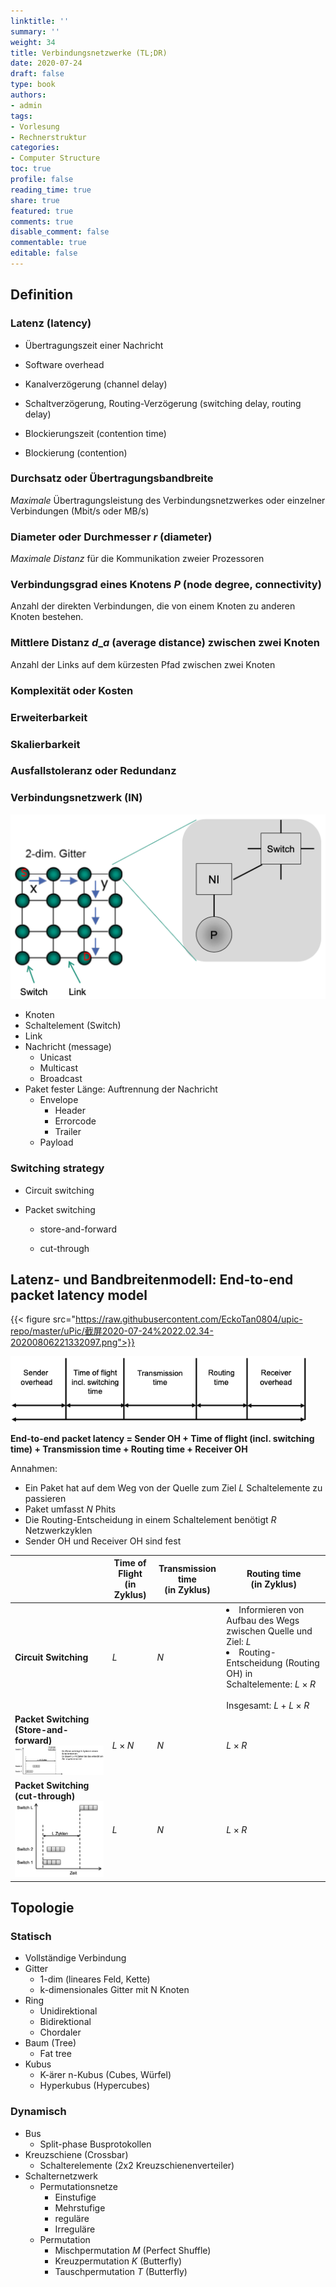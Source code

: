 ```yaml
---
linktitle: ''
summary: ''
weight: 34
title: Verbindungsnetzwerke (TL;DR)
date: 2020-07-24
draft: false
type: book
authors:
- admin
tags:
- Vorlesung
- Rechnerstruktur
categories:
- Computer Structure
toc: true
profile: false
reading_time: true
share: true
featured: true
comments: true
disable_comment: false
commentable: true
editable: false
---
```


## Definition

### Latenz (latency)

- Übertragungszeit einer Nachricht

- Software overhead
- Kanalverzögerung (channel delay)
- Schaltverzögerung, Routing-Verzögerung (switching delay, routing delay)
- Blockierungszeit (contention time)
- Blockierung (contention)

### Durchsatz oder Übertragungsbandbreite

*Maximale* Übertragungsleistung des Verbindungsnetzwerkes oder einzelner Verbindungen (Mbit/s oder MB/s)

### Diameter oder Durchmesser $r$ (diameter)

*Maximale Distanz* für die Kommunikation zweier Prozessoren

### Verbindungsgrad eines Knotens $P$ (node degree, connectivity)

Anzahl der direkten Verbindungen, die von einem Knoten zu anderen Knoten bestehen.

### Mittlere Distanz $d\_a$ (average distance) zwischen zwei Knoten

Anzahl der Links auf dem kürzesten Pfad zwischen zwei Knoten

### Komplexität oder Kosten

### Erweiterbarkeit

### Skalierbarkeit

### Ausfallstoleranz oder Redundanz

### Verbindungsnetzwerk (IN)

<img src="https://raw.githubusercontent.com/EckoTan0804/upic-repo/master/uPic/截屏2020-07-24%2020.36.03.png" alt="截屏2020-07-24 20.36.03" style="zoom:100%;" />

- Knoten
- Schaltelement (Switch)
- Link
- Nachricht (message)
  - Unicast
  - Multicast
  - Broadcast
- Paket fester Länge: Auftrennung der Nachricht
  - Envelope
    - Header
    - Errorcode
    - Trailer
  - Payload

### Switching strategy

- Circuit switching

- Packet switching

  - store-and-forward

  - cut-through

## Latenz- und Bandbreitenmodell: End-to-end packet latency model

{{< figure src="https://raw.githubusercontent.com/EckoTan0804/upic-repo/master/uPic/截屏2020-07-24%2022.02.34-20200806221332097.png">}}

<img src="https://raw.githubusercontent.com/EckoTan0804/upic-repo/master/uPic/截屏2020-07-24%2022.04.04.png" alt="截屏2020-07-24 22.04.04" style="zoom:80%;" />

**End-to-end packet latency = Sender OH + Time of flight (incl. switching time) + Transmission time + Routing time + Receiver OH**

Annahmen:

- Ein Paket hat auf dem Weg von der Quelle zum Ziel $L$ Schaltelemente zu passieren
- Paket umfasst $N$ Phits
- Die Routing-Entscheidung in einem Schaltelement benötigt $R$ Netzwerkzyklen
- Sender OH und Receiver OH sind fest

|                                                              | Time of Flight<br />(in Zyklus) | Transmission time<br />(in Zyklus) | Routing time<br />(in Zyklus)                                |
| ------------------------------------------------------------ | ------------------------------- | ---------------------------------- | ------------------------------------------------------------ |
| **Circuit Switching**                                        | $L$                             | $N$                                | <li>Informieren von Aufbau des Wegs zwischen Quelle und Ziel: $L$<li>Routing-Entscheidung (Routing OH) in Schaltelemente: $L \times R$<br />​<br />Insgesamt: $L + L \times R$ |
| **Packet Switching (Store-and-forward)<br />**<img src="https://raw.githubusercontent.com/EckoTan0804/upic-repo/master/uPic/截屏2020-07-25%2011.26.57.png" alt="截屏2020-07-25 11.26.57" style="zoom:80%;" /> | $L \times N$                    | $N$                                | $L \times R$                                                 |
| **Packet Switching (cut-through)** <br /><img src="https://raw.githubusercontent.com/EckoTan0804/upic-repo/master/uPic/截屏2020-07-25%2011.54.56.png" alt="截屏2020-07-25 11.54.56" style="zoom:80%;" /> | $L$                             | $N$                                | $L \times R$                                                 |



## Topologie

### Statisch

- Vollständige Verbindung
- Gitter
  - 1-dim (lineares Feld, Kette)
  - k-dimensionales Gitter mit N Knoten 
- Ring
  - Unidirektional
  - Bidirektional
  - Chordaler
- Baum (Tree)
  - Fat tree
- Kubus
  -  K-ärer n-Kubus (Cubes, Würfel)
  - Hyperkubus (Hypercubes)

### Dynamisch

- Bus
  - Split-phase Busprotokollen
- Kreuzschiene (Crossbar)
  - Schalterelemente (2x2 Kreuzschienenverteiler)
- Schalternetzwerk
  - Permutationsnetze
    - Einstufige
    - Mehrstufige
    - reguläre
    - Irreguläre
  - Permutation
    - Mischpermutation $M$ (Perfect Shuffle)
    - Kreuzpermutation $K$ (Butterfly)
    - Tauschpermutation $T$ (Butterfly)